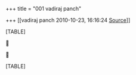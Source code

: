 +++
title = "001 vadiraj panch"

+++
[[vadiraj panch	2010-10-23, 16:16:24 [Source](https://groups.google.com/g/bvparishat/c/7EIhPtVwtJ8)]]



[TABLE]





[TABLE]

  

